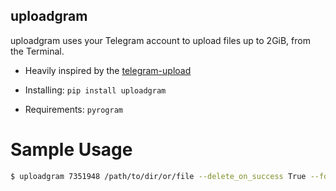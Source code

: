 ## uploadgram

uploadgram uses your Telegram account to upload files up to 2GiB, from the Terminal.

- Heavily inspired by the [telegram-upload](https://github.com/Nekmo/telegram-upload)

- Installing:
`pip install uploadgram`

- Requirements:
`pyrogram`


# Sample Usage

```sh
$ uploadgram 7351948 /path/to/dir/or/file --delete_on_success True --fd True -t /path/to/custom/thumbnail
```
